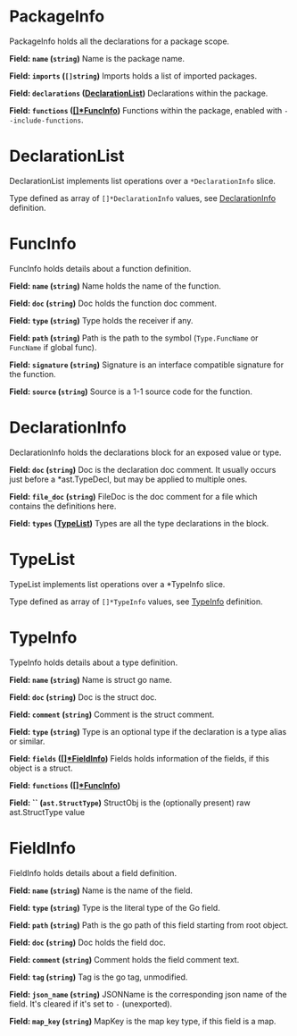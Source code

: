 # PackageInfo

PackageInfo holds all the declarations for a package scope.

**Field: `name` (`string`)**
Name is the package name.

**Field: `imports` (`[]string`)**
Imports holds a list of imported packages.

**Field: `declarations` ([DeclarationList](#declarationlist))**
Declarations within the package.

**Field: `functions` ([[]*FuncInfo](#funcinfo))**
Functions within the package, enabled with `--include-functions`.

# DeclarationList

DeclarationList implements list operations over a `*DeclarationInfo` slice.

Type defined as array of `[]*DeclarationInfo` values, see [DeclarationInfo](DeclarationInfo) definition.

# FuncInfo

FuncInfo holds details about a function definition.

**Field: `name` (`string`)**
Name holds the name of the function.

**Field: `doc` (`string`)**
Doc holds the function doc comment.

**Field: `type` (`string`)**
Type holds the receiver if any.

**Field: `path` (`string`)**
Path is the path to the symbol (`Type.FuncName` or `FuncName` if global func).

**Field: `signature` (`string`)**
Signature is an interface compatible signature for the function.

**Field: `source` (`string`)**
Source is a 1-1 source code for the function.

# DeclarationInfo

DeclarationInfo holds the declarations block for an exposed value or type.

**Field: `doc` (`string`)**
Doc is the declaration doc comment. It usually
occurs just before a *ast.TypeDecl, but may be
applied to multiple ones.

**Field: `file_doc` (`string`)**
FileDoc is the doc comment for a file which
contains the definitions here.

**Field: `types` ([TypeList](#typelist))**
Types are all the type declarations in the block.

# TypeList

TypeList implements list operations over a *TypeInfo slice.

Type defined as array of `[]*TypeInfo` values, see [TypeInfo](TypeInfo) definition.

# TypeInfo

TypeInfo holds details about a type definition.

**Field: `name` (`string`)**
Name is struct go name.

**Field: `doc` (`string`)**
Doc is the struct doc.

**Field: `comment` (`string`)**
Comment is the struct comment.

**Field: `type` (`string`)**
Type is an optional type if the declaration is a type alias or similar.

**Field: `fields` ([[]*FieldInfo](#fieldinfo))**
Fields holds information of the fields, if this object is a struct.

**Field: `functions` ([[]*FuncInfo](#funcinfo))**


**Field: `` (`ast.StructType`)**
StructObj is the (optionally present) raw ast.StructType value

# FieldInfo

FieldInfo holds details about a field definition.

**Field: `name` (`string`)**
Name is the name of the field.

**Field: `type` (`string`)**
Type is the literal type of the Go field.

**Field: `path` (`string`)**
Path is the go path of this field starting from root object.

**Field: `doc` (`string`)**
Doc holds the field doc.

**Field: `comment` (`string`)**
Comment holds the field comment text.

**Field: `tag` (`string`)**
Tag is the go tag, unmodified.

**Field: `json_name` (`string`)**
JSONName is the corresponding json name of the field.
It's cleared if it's set to `-` (unexported).

**Field: `map_key` (`string`)**
MapKey is the map key type, if this field is a map.

